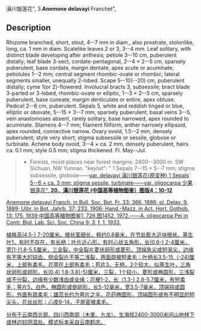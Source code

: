 滇川银莲花",
3.**Anemone delavayi** Franchet",

## Description
Rhizome branched, short, stout, 4--7 mm in diam., also prostrate, stolonlike, long, ca. 1 mm in diam. Scalelike leaves 2 or 3, 3--4 mm. Leaf solitary, with distinct blade developing after anthesis; petiole 3--10 cm, puberulent distally; leaf blade 3-sect, cordate-pentagonal, 2--4 × 2--5 cm, sparsely puberulent, base cordate, margin dentate, apex acute or acuminate; petiolules 1--2 mm; central segment rhombic-ovate or rhombic; lateral segments smaller, unequally 2-lobed. Scape 5--10(--20) cm, puberulent distally; cyme 1(or 2)-flowered. Involucral bracts 3, subsessile; bract blade 3-parted or 3-lobed, rhombic-ovate or elliptic, 1--3 × 2--5 cm, sparsely puberulent, base cuneate, margin denticulate or entire, apex obtuse. Pedicel 2--6 cm, puberulent. Sepals 5, white and reddish tinged or blue, elliptic or obovate, 5--15 × 3--7 mm, sparsely puberulent, basal veins 3--5, vein anastomoses absent, rarely solitary, base narrowed, apex rounded to acuminate. Stamens 4--7 mm; filament filiform; anther narrowly ellipsoid, apex rounded, connective narrow. Ovary ovoid, 1.5--2 mm, densely puberulent; style very short; stigma subsessile or sessile, globose or turbinate. Achene body ovoid, 3--4 × ca. 2 mm, densely puberulent, hairs ca. 0.1 mm; style 0.5 mm; stigma thickened. Fl. May--Jul.

> * Forests, moist places near forest margins; 2400--3000 m. SW Sichuan, NW Yunnan.
  "keylist": "
1 Sepals 7--15 × 5--7 mm; stigma subsessile, globose——<a href='/info/Anemone delavayi var. delavayi?t=foc'>var. delavayi 滇川银莲花(原变种)
1 Sepals 5--6 × ca. 3 mm; stigma sessile, turbinate——<a href='/info/Anemone delavayi var. oligocarpa?t=foc'>var. oligocarpa 少果银莲花",
**20．滇川银莲花 (中国高等植物图鉴）图版4：10-12**

Anemone delavayi Franch. in Bull. Soc. Bot. Fr. 33: 366. 1886; pl. Delay. 9. 1889; Ulbr. in Bot. Jahrb. 37: 233. 1906; Hand.-Mazz. in Act. Hort. Gothob. 13: 175. 1939;中国高等植物图鉴1: 726,图1452. 1972.——A. oligocarpa Pei in Contr. Biol. Lab. Sci. Soc. China 9: 3, f. 1. 1933.

植株高(4.5-) 7-20厘米。根状茎细长，粗约0.8毫米，在节处膨大近块根状。基生叶1，有时不存在，有长柄；叶片近心形，有时心状五角形，长(0.6-) 2-4厘米，宽(1-)1.8-5.5厘米，三全裂，中全裂片菱状卵形或菱形，顶端急尖或短渐尖，边缘有不等大的钝齿，侧全裂片不等二浅裂，两面疏被短柔毛；叶柄长3.5-15（-24)厘米，上部有柔毛。花葶在上部有柔毛；苞片3，无柄，2个较大，似基生叶，三角状卵形或卵形，长(0.4) 1.8-3.8(-5)厘米，三裂，1个较小，菱形或椭圆形，三浅裂或不分裂，边缘有少数浅齿或全缘；花梗1-2，长（1.3-) 2.8-5.7厘米，有短柔毛；萼片5，白色，椭圆形或倒卵形，长5-12毫米，宽3.5-7毫米，顶端钝或圆形，外面有疏柔毛；雄蕊长约为萼片之半，花药椭圆形，顶端圆形或有不明显的短尖头，花丝丝形；心皮9-14，子房密被柔毛。

分布于云南西北部、四川西南部（木里、九龙）。生海拔2400-3000米间山地林下或林边较阴湿处。模式标本采自云南鹤庆。

